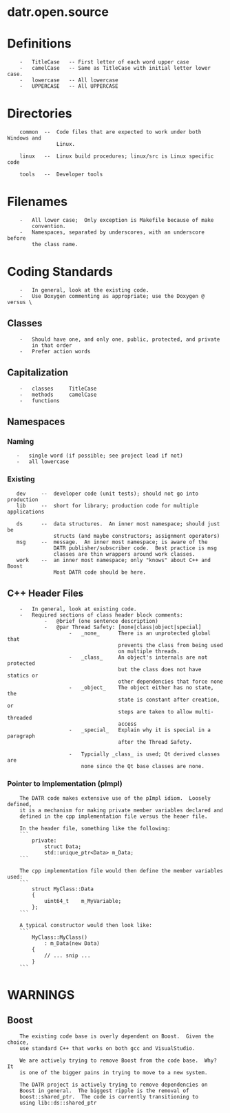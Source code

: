 # datr.open.source

#   Definitions
        -   TitleCase   -- First letter of each word upper case
        -   camelCase   -- Same as TitleCase with initial letter lower case.
        -   lowercase   -- All lowercase
        -   UPPERCASE   -- All UPPERCASE

#   Directories
        common  --  Code files that are expected to work under both Windows and
                    Linux.

        linux   --  Linux build procedures; linux/src is Linux specific code
    
        tools   --  Developer tools

#   Filenames
        -   All lower case;  Only exception is Makefile because of make 
            convention.
        -   Namespaces, separated by underscores, with an underscore before
            the class name.
       
#   Coding Standards
        -   In general, look at the existing code.
        -   Use Doxygen commenting as appropriate; use the Doxygen @ versus \

##  Classes
        -   Should have one, and only one, public, protected, and private
            in that order
        -   Prefer action words 

##  Capitalization
        -   classes     TitleCase
        -   methods     camelCase
        -   functions   

##  Namespaces
### Naming
       -   single word (if possible; see project lead if not)
       -   all lowercase 

### Existing
       dev     --  developer code (unit tests); should not go into production
       lib     --  short for library; production code for multiple applications

       ds      --  data structures.  An inner most namespace; should just be
                   structs (and maybe constructors; assignment operators)
       msg     --  message.  An inner most namespace; is aware of the
                   DATR publisher/subscriber code.  Best practice is msg 
                   classes are thin wrappers around work classes.
       work    --  an inner most namespace; only "knows" about C++ and Boost
                   Most DATR code should be here.

##  C++ Header Files
        -   In general, look at existing code.
        -   Required sections of class header block comments:
                -   @brief (one sentence description)
                -   @par Thread Safety: [none|class|object|special]
                        -   _none_      There is an unprotected global that
                                        prevents the class from being used
                                        on multiple threads.
                        -   _class_     An object's internals are not protected
                                        but the class does not have statics or
                                        other dependencies that force none
                        -   _object_    The object either has no state, the 
                                        state is constant after creation, or
                                        steps are taken to allow multi-threaded
                                        access
                        -   _special_   Explain why it is special in a paragraph
                                        after the Thread Safety.

                        -   Typcially _class_ is used; Qt derived classes are
                            none since the Qt base classes are none.

### Pointer to Implementation (pImpl)
        The DATR code makes extensive use of the pImpl idiom.  Loosely defined,
        it is a mechanism for making private member variables declared and
        defined in the cpp implementation file versus the heaer file.

        In the header file, something like the following:
        ```
            private:
                struct Data;
                std::unique_ptr<Data> m_Data;
        ```

        The cpp implementation file would then define the member variables used:
        ```
            struct MyClass::Data
            {
                uint64_t    m_MyVariable;
            };
        ```

        A typical constructor would then look like:
        ```
            MyClass::MyClass()
                : m_Data(new Data)
            {
                // ... snip ...
            }
        ```

       
#   WARNINGS

##  Boost
        The existing code base is overly dependent on Boost.  Given the choice,
        use standard C++ that works on both gcc and VisualStudio.

        We are actively trying to remove Boost from the code base.  Why?  It
        is one of the bigger pains in trying to move to a new system.

        The DATR project is actively trying to remove dependencies on   
        Boost in general.  The biggest ripple is the removal of 
        boost::shared_ptr.  The code is currently transitioning to 
        using lib::ds::shared_ptr


